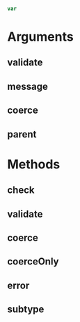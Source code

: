 ```javascript
var 
```

# Arguments

## validate

## message

## coerce

## parent

# Methods

## check

## validate

## coerce

## coerceOnly

## error

## subtype

